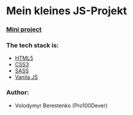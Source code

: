 
# Mein kleines JS-Projekt
### [Mini project](https://pro100dever.github.io/Fetch-and-slider-mini-project/)

### The tech stack is:
- [HTML5](http://htmlbook.ru/html)
- [CSS3](https://developer.mozilla.org/ru/docs/Web/CSS)
- [SASS](https://sass-lang.com/documentation/)
- [Vanila JS](https://developer.mozilla.org/ru/docs/Web/JavaScript)

### Author:
- Volodymyr Berestenko (Pro100Dever)
